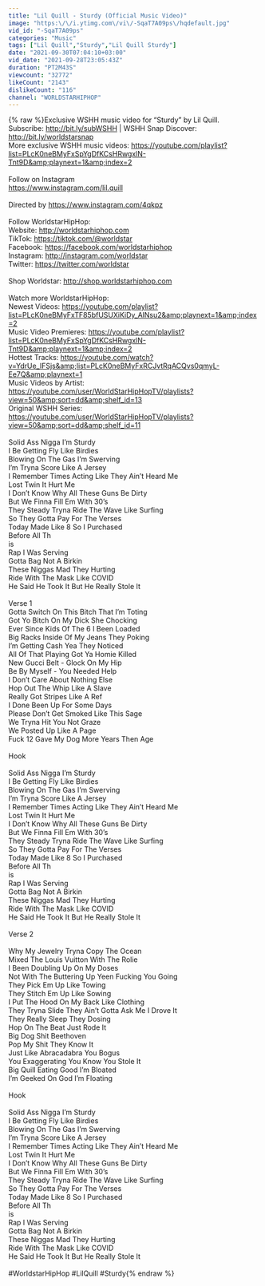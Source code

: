 ```yaml
---
title: "Lil Quill - Sturdy (Official Music Video)"
image: "https:\/\/i.ytimg.com\/vi\/-SqaT7A09ps\/hqdefault.jpg"
vid_id: "-SqaT7A09ps"
categories: "Music"
tags: ["Lil Quill","Sturdy","Lil Quill Sturdy"]
date: "2021-09-30T07:04:10+03:00"
vid_date: "2021-09-28T23:05:43Z"
duration: "PT2M43S"
viewcount: "32772"
likeCount: "2143"
dislikeCount: "116"
channel: "WORLDSTARHIPHOP"
---
```

{% raw %}Exclusive WSHH music video for “Sturdy” by Lil Quill.<br />Subscribe: <a rel="nofollow" target="blank" href="http://bit.ly/subWSHH">http://bit.ly/subWSHH</a> | WSHH Snap Discover: <a rel="nofollow" target="blank" href="http://bit.ly/worldstarsnap">http://bit.ly/worldstarsnap</a><br />More exclusive WSHH music videos: <a rel="nofollow" target="blank" href="https://youtube.com/playlist?list=PLcK0neBMyFxSpYgDfKCsHRwgxlN-Tnt9D&amp;playnext=1&amp;index=2">https://youtube.com/playlist?list=PLcK0neBMyFxSpYgDfKCsHRwgxlN-Tnt9D&amp;playnext=1&amp;index=2</a><br /><br />Follow on Instagram<br /><a rel="nofollow" target="blank" href="https://www.instagram.com/lil.quill">https://www.instagram.com/lil.quill</a><br /><br />Directed by <a rel="nofollow" target="blank" href="https://www.instagram.com/4qkpz">https://www.instagram.com/4qkpz</a><br /> <br />Follow WorldstarHipHop:<br />Website: <a rel="nofollow" target="blank" href="http://worldstarhiphop.com">http://worldstarhiphop.com</a><br />TikTok: <a rel="nofollow" target="blank" href="https://tiktok.com/@worldstar">https://tiktok.com/@worldstar</a><br />Facebook: <a rel="nofollow" target="blank" href="https://facebook.com/worldstarhiphop">https://facebook.com/worldstarhiphop</a><br />Instagram: <a rel="nofollow" target="blank" href="http://instagram.com/worldstar">http://instagram.com/worldstar</a><br />Twitter: <a rel="nofollow" target="blank" href="https://twitter.com/worldstar">https://twitter.com/worldstar</a><br /> <br />Shop Worldstar: <a rel="nofollow" target="blank" href="http://shop.worldstarhiphop.com">http://shop.worldstarhiphop.com</a><br /> <br />Watch more WorldstarHipHop:<br />Newest Videos: <a rel="nofollow" target="blank" href="https://youtube.com/playlist?list=PLcK0neBMyFxTF85bfUSUXiKiDy_AlNsu2&amp;playnext=1&amp;index=2">https://youtube.com/playlist?list=PLcK0neBMyFxTF85bfUSUXiKiDy_AlNsu2&amp;playnext=1&amp;index=2</a><br />Music Video Premieres: <a rel="nofollow" target="blank" href="https://youtube.com/playlist?list=PLcK0neBMyFxSpYgDfKCsHRwgxlN-Tnt9D&amp;playnext=1&amp;index=2">https://youtube.com/playlist?list=PLcK0neBMyFxSpYgDfKCsHRwgxlN-Tnt9D&amp;playnext=1&amp;index=2</a><br />Hottest Tracks: <a rel="nofollow" target="blank" href="https://youtube.com/watch?v=YdrUe_IFSjs&amp;list=PLcK0neBMyFxRCJvtRqACQvs0qmyL-Ee7Q&amp;playnext=1">https://youtube.com/watch?v=YdrUe_IFSjs&amp;list=PLcK0neBMyFxRCJvtRqACQvs0qmyL-Ee7Q&amp;playnext=1</a><br />Music Videos by Artist: <a rel="nofollow" target="blank" href="https://youtube.com/user/WorldStarHipHopTV/playlists?view=50&amp;sort=dd&amp;shelf_id=13">https://youtube.com/user/WorldStarHipHopTV/playlists?view=50&amp;sort=dd&amp;shelf_id=13</a><br />Original WSHH Series: <a rel="nofollow" target="blank" href="https://youtube.com/user/WorldStarHipHopTV/playlists?view=50&amp;sort=dd&amp;shelf_id=11">https://youtube.com/user/WorldStarHipHopTV/playlists?view=50&amp;sort=dd&amp;shelf_id=11</a><br /> <br />Solid Ass Nigga I’m Sturdy<br />I Be Getting Fly Like Birdies<br />Blowing On The Gas I’m Swerving<br />I’m Tryna Score Like A Jersey<br />I Remember Times Acting Like They Ain’t Heard Me<br />Lost Twin It Hurt Me<br />I Don’t Know Why All These Guns Be Dirty<br />But We Finna Fill Em With 30’s<br />They Steady Tryna Ride The Wave Like Surfing<br />So They Gotta Pay For The Verses<br />Today Made Like 8 So I Purchased<br />Before All Th<br />is<br />Rap I Was Serving<br />Gotta Bag Not A Birkin<br />These Niggas Mad They Hurting<br />Ride With The Mask Like COVID<br />He Said He Took It But He Really Stole It<br /><br />Verse 1<br />Gotta Switch On This Bitch That I’m Toting<br />Got Yo Bitch On My Dick She Chocking<br />Ever Since Kids Of The 6 I Been Loaded<br />Big Racks Inside Of My Jeans They Poking<br />I’m Getting Cash Yea They Noticed<br />All Of That Playing Got Ya Homie Killed<br />New Gucci Belt - Glock On My Hip<br />Be By Myself - You Needed Help<br />I Don’t Care About Nothing Else<br />Hop Out The Whip Like A Slave<br />Really Got Stripes Like A Ref<br />I Done Been Up For Some Days<br />Please Don’t Get Smoked Like This Sage<br />We Tryna Hit You Not Graze<br />We Posted Up Like A Page<br />Fuck 12 Gave My Dog More Years Then Age<br /><br />Hook<br /><br />Solid Ass Nigga I’m Sturdy<br />I Be Getting Fly Like Birdies<br />Blowing On The Gas I’m Swerving<br />I’m Tryna Score Like A Jersey<br />I Remember Times Acting Like They Ain’t Heard Me<br />Lost Twin It Hurt Me<br />I Don’t Know Why All These Guns Be Dirty<br />But We Finna Fill Em With 30’s<br />They Steady Tryna Ride The Wave Like Surfing<br />So They Gotta Pay For The Verses<br />Today Made Like 8 So I Purchased<br />Before All Th<br />is<br />Rap I Was Serving<br />Gotta Bag Not A Birkin<br />These Niggas Mad They Hurting<br />Ride With The Mask Like COVID<br />He Said He Took It But He Really Stole It<br /><br />Verse 2<br /><br />Why My Jewelry Tryna Copy The Ocean<br />Mixed The Louis Vuitton With The Rolie<br />I Been Doubling Up On My Doses<br />Not With The Buttering Up Yeen Fucking You Going<br />They Pick Em Up Like Towing<br />They Stitch Em Up Like Sowing<br />I Put The Hood On My Back Like Clothing<br />They Tryna Slide They Ain’t Gotta Ask Me I Drove It<br />They Really Sleep They Dosing<br />Hop On The Beat Just Rode It<br />Big Dog Shit Beethoven<br />Pop My Shit They Know It<br />Just Like Abracadabra You Bogus<br />You Exaggerating You Know You Stole It<br />Big Quill Eating Good I’m Bloated<br />I’m Geeked On God I’m Floating<br /><br />Hook<br /><br />Solid Ass Nigga I’m Sturdy<br />I Be Getting Fly Like Birdies<br />Blowing On The Gas I’m Swerving<br />I’m Tryna Score Like A Jersey<br />I Remember Times Acting Like They Ain’t Heard Me<br />Lost Twin It Hurt Me<br />I Don’t Know Why All These Guns Be Dirty<br />But We Finna Fill Em With 30’s<br />They Steady Tryna Ride The Wave Like Surfing<br />So They Gotta Pay For The Verses<br />Today Made Like 8 So I Purchased<br />Before All Th<br />is<br />Rap I Was Serving<br />Gotta Bag Not A Birkin<br />These Niggas Mad They Hurting<br />Ride With The Mask Like COVID<br />He Said He Took It But He Really Stole It<br /> <br />#WorldstarHipHop #LilQuill #Sturdy{% endraw %}
